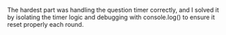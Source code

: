 The hardest part was handling the question timer correctly, and I solved it by isolating the timer logic and debugging with console.log() to ensure it reset properly each round.
